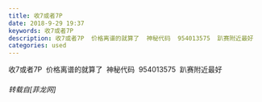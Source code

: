 ```yaml
---
title: 收7或者7P
date: 2018-9-29 19:37
keywords: 收7或者7P
description: 收7或者7P  价格离谱的就算了  神秘代码  954013575  趴赛附近最好
categories: used
---
```

<td class="t_f" id="postmessage_1908176">

收7或者7P  价格离谱的就算了  神秘代码  954013575  趴赛附近最好</td>
###### 转载自[菲龙网]